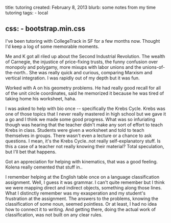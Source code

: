 title: tutoring
created: February 8, 2013
blurb: some notes from my time tutoring
tags:
    - local

css:
    - bootstrap.min.css
---

I've been tutoring with CollegeTrack in SF for a few months now.
Thought I'd keep a log of some memorable moments.

Me and K got all riled up about the Second Industrial Revolution.
The wealth of Carnegie,
the injustice of price-fixing trusts,
the funny confusion over monopoly and polygamy,
more mixups with labor unions and the unions-of-the-north..
She was really quick and curious, comparing Marxism and vertical integration.
I was rapidly out of my depth but it was fun.

Worked with A on his geometry problems.
He had really good recall for all of the unit circle coordinates,
said he memorized it because he was tired of taking home his worksheet, haha.

I was asked to help with bio once -- specifically the Krebs Cycle.
Krebs was one of those topics that I never really mastered in high school
but we gave it a go and I think we made some good progress.
What was so infuriating though was hearing that the teacher didn't make any sort of effort to teach Krebs in class.
Students were given a worksheet and told to teach themselves in groups.
There wasn't even a lecture or a chance to ask questions.
I mean, it's the Krebs Cycle..not really self-explanatory stuff.
Is this a case of a teacher not really knowing their material?
Total speculation, but I'll bet that happens.

Got an appreciation for helping with kinematics, that was a good feeling.
Kolena really cemented that stuff in..

I remember helping at the English table once on a language classification assignment.
Well, I guess it was grammar.
I can't quite remember but I think we were mapping direct and indirect objects,
something along those lines.
What I distinctly remember was my exasperation and my student's frustration at the assignment.
The answers to the problems, knowing the classification of some noun, seemed pointless.
Or at least, I had no idea how to connect it to writing.
And getting there, doing the actual work of classification, was not built on any clear rules.
